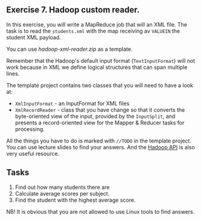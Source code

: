 ## Exercise 7. Hadoop custom reader.

In this exercise, you will write a MapReduce job that will an XML file.
The task is to read the `students.xml` with the map receiving av `VALUEIN` the student XML payload. 

You can use _hadoop-xml-reader.zip_ as a template.

Remember that the Hadoop's default input format (`TextInputFormat`) will not work because in XML we define logical structures that can span multiple lines. 

The template project contains two classes that you will need to have a look at:
* `XmlInputFormat` - an InputFormat for XML files
* `XmlRecordReader` - class that you have change so that it converts the byte-oriented view of the input, provided by the `InputSplit`, and presents a record-oriented view for the Mapper & Reducer tasks for processing.

All the things you have to do is marked with `//TODO` in the template project. You can use lecture slides to find your answers. And the [Hadoop API](https://hadoop.apache.org/docs/r2.7.3/api/) is also very useful resource.


## Tasks
1. Find out how many students there are
2. Calculate average scores per subject.
3. Find the student with the highest average score.

NB! It is obvious that you are not allowed to use Linux tools to find answers.
